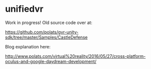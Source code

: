 # unifiedvr

Work in progress! Old source code over at:

https://github.com/polats/gvr-unity-sdk/tree/master/Samples/CastleDefense

Blog explanation here:

http://www.polats.com/virtual%20reality/2016/05/27/cross-platform-oculus-and-google-daydream-development/
